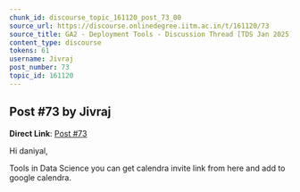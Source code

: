 ```yaml
---
chunk_id: discourse_topic_161120_post_73_00
source_url: https://discourse.onlinedegree.iitm.ac.in/t/161120/73
source_title: GA2 - Deployment Tools - Discussion Thread [TDS Jan 2025]
content_type: discourse
tokens: 61
username: Jivraj
post_number: 73
topic_id: 161120
---
```


## Post #73 by Jivraj

**Direct Link**: [Post #73](https://discourse.onlinedegree.iitm.ac.in/t/161120/73)

Hi daniyal,

Tools in Data Science you can get calendra invite link from here and add to google calendra.
